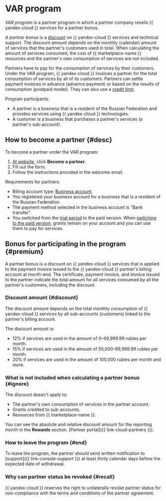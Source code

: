 # VAR program

_VAR program_ is a partner program in which a partner company resells {{ yandex-cloud }} services for a partner bonus.

_A partner bonus_ is a [discount](#premium) on {{ yandex-cloud }} services and technical support. The discount amount depends on the monthly (calendar) amount of services that the partner's customers used in total. When calculating the amount of services consumed, the cost of {{ marketplace-name }} resources and the partner's own consumption of services are not included.

Partners have to pay for the consumption of services by their customers. Under the VAR program, {{ yandex-cloud }} invoices a partner for the total consumption of services by all of its customers. Partners can settle payment invoices in advance (advance payment) or based on the results of consumption (postpaid model). They can also use a [credit limit](../../billing/concepts/credit-limit.md).

Program participants:

* A partner is a business that is a resident of the Russian Federation and provides services using {{ yandex-cloud }} technologies.
* A customer is a business that purchases a partner's services (a partner's sub-account).

## How to become a partner {#desc}

To become a partner under the VAR program:

1. [At website](https://cloud.yandex.ru/partners/service), click **Become a partner**.
1. Fill out the form.
1. Follow the instructions provided in the welcome email.

Requirements for partners:

- Billing account type: [Business account](../../billing/concepts/billing-account.md#ba-types).
- You registered your business account for a business that is a resident of the Russian Federation.
- The payment method selected in the business account is <q>Bank transfer</q>.
- You switched from the [trial period](../../free-trial/index.yaml) to the paid version. When [switching to the paid version](../../free-trial/concepts/upgrade-to-paid.md), grants remain on your account and you can use them to pay for services.

## Bonus for participating in the program {#premium}

A partner bonus is a discount on {{ yandex-cloud }} services that is applied to the payment invoice issued to the {{ yandex-cloud }} partner's billing account at month-end. The certificate, payment invoice, and invoice issued to the partner indicate the total amount for all services consumed by all the partner's customers, including the discount.

### Discount amount {#discount}

The discount amount depends on the total monthly consumption of {{ yandex-cloud }} services by all sub-accounts (customers) linked to the partner's billing account.

The discount amount is:

* 12% if services are used in the amount of 0–49,999.99 rubles per month.
* 15% if services are used in the amount of 50,000–99,999.99 rubles per month.
* 20% if services are used in the amount of 100,000 rubles per month and more.

### What is not included when calculating a partner bonus {#ignore}

The discount doesn't apply to:

* The partner's own consumption of services in the partner account.
* Grants credited to sub-accounts.
* Resources from {{ marketplace-name }}.

You can see the absolute and relative discount amount for the reporting month in the **Rewards** section. [Partner portal]({{ link-cloud-partners }}).

### How to leave the program {#end}

To leave the program, the partner should send written notification to [support]({{ link-console-support }}) at least thirty calendar days before the expected date of withdrawal.

### Why can partner status be revoked {#recall}

{{ yandex-cloud }} reserves the right to unilaterally revoke partner status for non-compliance with the terms and conditions of the partner agreement.

